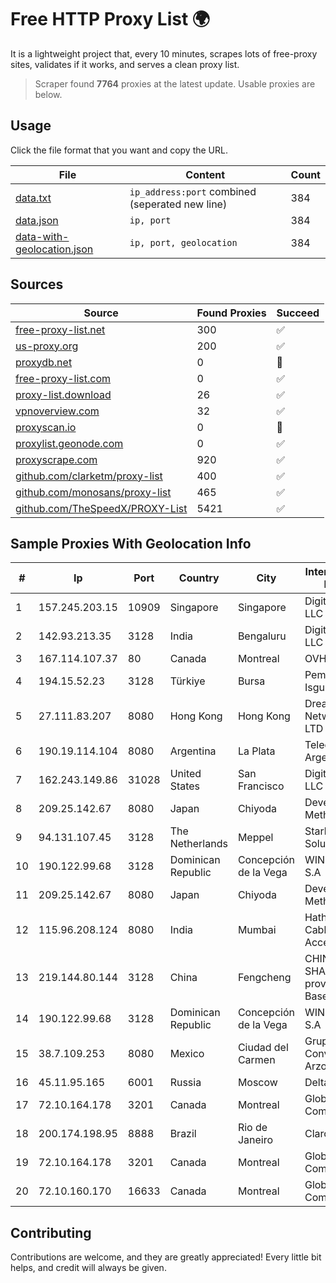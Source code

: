 
# Free HTTP Proxy List 🌍

It is a lightweight project that, every 10 minutes, scrapes lots of free-proxy sites, validates if it works, and serves a clean proxy list.


> Scraper found **7764** proxies at the latest update. Usable proxies are below.

## Usage

Click the file format that you want and copy the URL.


|File|Content|Count|
|----|-------|-----|
|[data.txt](https://raw.githubusercontent.com/themiralay/Proxy-List-World/master/data.txt)|`ip_address:port` combined (seperated new line)|384|
|[data.json](https://raw.githubusercontent.com/themiralay/Proxy-List-World/master/data.json)|`ip, port`|384|
|[data-with-geolocation.json](https://raw.githubusercontent.com/themiralay/Proxy-List-World/master/data-with-geolocation.json)|`ip, port, geolocation`|384|

## Sources

|Source|Found Proxies|Succeed|
|------|-------------|-------|
|[free-proxy-list.net](https://free-proxy-list.net)|300|✅|
|[us-proxy.org](https://www.us-proxy.org)|200|✅|
|[proxydb.net](http://proxydb.net)|0|🚫|
|[free-proxy-list.com](https://free-proxy-list.com/?page=&port=&type%5B%5D=http&type%5B%5D=https&up_time=0&search=Search)|0|✅|
|[proxy-list.download](https://www.proxy-list.download/HTTP)|26|✅|
|[vpnoverview.com](https://vpnoverview.com/privacy/anonymous-browsing/free-proxy-servers)|32|✅|
|[proxyscan.io](https://www.proxyscan.io)|0|🚫|
|[proxylist.geonode.com](https://proxylist.geonode.com/api/proxy-list?limit=300&page=1&sort_by=lastChecked&sort_type=desc&protocols=http,https)|0|✅|
|[proxyscrape.com](https://api.proxyscrape.com/v2/?request=displayproxies&protocol=http&timeout=10000&country=all&ssl=all&anonymity=all)|920|✅|
|[github.com/clarketm/proxy-list](https://raw.githubusercontent.com/clarketm/proxy-list/master/proxy-list-raw.txt)|400|✅|
|[github.com/monosans/proxy-list](https://raw.githubusercontent.com/monosans/proxy-list/main/proxies/http.txt)|465|✅|
|[github.com/TheSpeedX/PROXY-List](https://raw.githubusercontent.com/TheSpeedX/PROXY-List/master/http.txt)|5421|✅|


## Sample Proxies With Geolocation Info

|#|Ip|Port|Country|City|Internet Service Provider|
|-|--|----|-------|----|-------------------------|
|1|157.245.203.15|10909|Singapore|Singapore|DigitalOcean, LLC|
|2|142.93.213.35|3128|India|Bengaluru|DigitalOcean, LLC|
|3|167.114.107.37|80|Canada|Montreal|OVH SAS|
|4|194.15.52.23|3128|Türkiye|Bursa|Pembe Gul Isguzar Karagoz|
|5|27.111.83.207|8080|Hong Kong|Hong Kong|Dreamscape Networks PTY LTD|
|6|190.19.114.104|8080|Argentina|La Plata|Telecom Argentina S.A|
|7|162.243.149.86|31028|United States|San Francisco|DigitalOcean, LLC|
|8|209.25.142.67|8080|Japan|Chiyoda|Developed Methods LLC|
|9|94.131.107.45|3128|The Netherlands|Meppel|Stark Industries Solutions LTD|
|10|190.122.99.68|3128|Dominican Republic|Concepción de la Vega|WIND Telecom S.A|
|11|209.25.142.67|8080|Japan|Chiyoda|Developed Methods LLC|
|12|115.96.208.124|8080|India|Mumbai|Hathway IP over Cable Internet Access|
|13|219.144.80.144|3128|China|Fengcheng|CHINANET SHAANXI province Cloud Base network|
|14|190.122.99.68|3128|Dominican Republic|Concepción de la Vega|WIND Telecom S.A|
|15|38.7.109.253|8080|Mexico|Ciudad del Carmen|Grupo Convergente Arzola|
|16|45.11.95.165|6001|Russia|Moscow|Delta Ltd|
|17|72.10.164.178|3201|Canada|Montreal|GloboTech Communications|
|18|200.174.198.95|8888|Brazil|Rio de Janeiro|Claro S.A|
|19|72.10.164.178|3201|Canada|Montreal|GloboTech Communications|
|20|72.10.160.170|16633|Canada|Montreal|GloboTech Communications|



## Contributing

Contributions are welcome, and they are greatly appreciated! Every
little bit helps, and credit will always be given.

